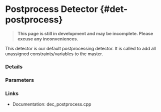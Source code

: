 # Postprocess Detector {#det-postprocess}
> **This page is still in development and may be incomplete. Please excuse any inconveniences.**

This detector is our default postprocessing detector. It is called to add all unassigned constraints/variables to the master.

### Details

### Parameters

### Links
 * Documentation: dec_postprocess.cpp
